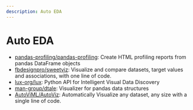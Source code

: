 ```yaml
---
description: Auto EDA
---
```


# Auto EDA

* [pandas-profiling/pandas-profiling](https://github.com/pandas-profiling/pandas-profiling): Create HTML profiling reports from pandas DataFrame objects
* [fbdesignpro/sweetviz](https://github.com/fbdesignpro/sweetviz): Visualize and compare datasets, target values and associations, with one line of code.
* [lux-org/lux](https://github.com/lux-org/lux): Python API for Intelligent Visual Data Discovery
* [man-group/dtale](https://github.com/man-group/dtale): Visualizer for pandas data structures
* [AutoViML/AutoViz](https://github.com/AutoViML/AutoViz): Automatically Visualize any dataset, any size with a single line of code. 